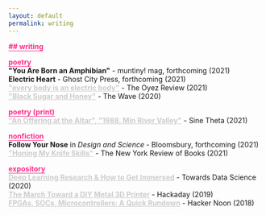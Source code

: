 ```yaml
---
layout: default
permalink: writing
---
```


<b class="t-hackcss-pop" style="color:#ff2e88;border-bottom:1px solid #ff2e88;">## writing</b>

<b class="t-hackcss-pop" style="color:#ff2e88;border-bottom:1px solid #ff2e88;">poetry</b><br/>
<b>"You Are Born an Amphibian"</b> - muntiny! mag, forthcoming (2021) <br/>
<b>Electric Heart</b> - Ghost City Press, forthcoming (2021) <br/>
<a style="color:#cccccc;border-bottom:0px;" href="https://medium.com/oyez-review/every-body-is-an-electric-body-by-sharon-lin-edd898e3f62f"><b>"every body is an electric body"</b></a> - The Oyez Review (2021)<br/>
<a style="color:#cccccc;border-bottom:0px;" href="https://www.waveartsmagazine.com/quaranzine-blog/black-sugar-and-honey"><b>"Black Sugar and Honey"</b></a> - The Wave (2020)<br/>

<b class="t-hackcss-pop" style="color:#ff2e88;border-bottom:1px solid #ff2e88;">poetry (print)</b><br/>
<a style="color:#cccccc;border-bottom:0px;" href="https://sinetheta.net/19.html"><b>"An Offering at the Altar", "1988, Min River Valley"</b></a> - Sine Theta (2021)<br/>

<b class="t-hackcss-pop" style="color:#ff2e88;border-bottom:1px solid #ff2e88;">nonfiction</b><br/>
<b>Follow Your Nose</b> in <i>Design and Science</i> - Bloomsbury, forthcoming (2021)<br/>
<a style="color:#cccccc;border-bottom:0px;" href="https://www.nybooks.com/daily/2021/03/13/honing-my-knife-skills/"><b>"Honing My Knife Skills"</b></a> - The New York Review of Books (2021)<br/>

<b class="t-hackcss-pop" style="color:#ff2e88;border-bottom:1px solid #ff2e88;">expository</b><br/>
<a style="color:#cccccc;border-bottom:0px;" href="https://towardsdatascience.com/deep-learning-research-and-how-to-get-immersed-8bab98c20577"><b>Deep Learning Research & How to Get Immersed</b></a> - Towards Data Science (2020)<br/>
<a style="color:#cccccc;border-bottom:0px;" href="https://hackaday.com/2019/07/26/the-march-toward-a-diy-metal-3d-printer/"><b>The March Toward a DIY Metal 3D Printer</b></a> - Hackaday (2019)<br/>
<a style="color:#cccccc;border-bottom:0px;" href="https://hackernoon.com/fpgas-socs-microcontrollers-a-quick-rundown-of-iot-devices-c5a25c7290c6"><b>FPGAs, SOCs, Microcontrollers: A Quick Rundown</b></a> - Hacker Noon (2018)<br/>
